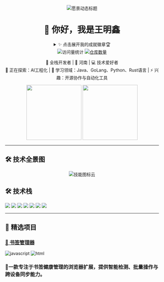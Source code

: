 <!-- 愿景驱动的动态标题（支持多段落动画） -->
<div align="center">
  <img src="https://readme-typing-svg.demolab.com?font=Fira+Code&weight=600&size=28&duration=3800&pause=800&color=7F3FBF&width=780&height=80&lines=%F0%9F%92%A1+Empowering+the+Future+with+Intelligent+Systems;%F0%9F%93%9A+Building+Scalable+AI+Infrastructure+for+Everyone;%F0%9F%9A%80+Pioneering+in+Cloud-Native+Machine+Learning;%E2%9C%A8+From+Code+to+Impact++%E2%80%94++Where+Algorithms+Meet+Reality;%F0%9F%8E%89+Open+Source++%7C++Community++%7C++Excellence++%7C++Innovation" alt="愿景动态标题"/>
<h1>👋 你好，我是王明鑫</h1>

<!-- 完整版动态愿景（含多行动画效果） -->
<details>
<summary>✨ 点击展开我的成就徽章🏆 </summary>
  <img src="https://github-profile-trophy.vercel.app/?username=ccxyChuzhong&theme=onedark&row=1&column=8&margin-w=15&margin-h=15" alt="成就徽章"/> 
</details>
<img src="https://komarev.com/ghpvc/?username=wangmingxin2&label=Profile+Views&color=blueviolet&style=flat" alt="访问量统计" /> 
<a href="https://github.com/wangmingxin2?tab=repositories"><img src="https://badges.strrl.dev/repos/ccxyChuzhong?color=007ec6&style=flat" alt="仓库数量"/></a>
<p>
  🚀 全栈开发者 | 📍 河南 | 💻 技术爱好者<br>
  🔭 正在探索：AI工程化 | 🌱 学习领域：Java、GoLang、Python、Rust语言 | ⚡ 兴趣：开源协作与自动化工具 
</p>
</div>

<!-- 动态统计卡片（引用github-readme-stats） -->
<div align="center">
  <img height="180em" src="https://github-readme-stats.vercel.app/api?username=wangmingxin2&show_icons=true&theme=nightowl&include_all_commits=true&count_private=true&border_radius=15"/>
  <img height="180em" src="https://github-readme-stats.vercel.app/api/top-langs/?username=wangmingxin2&layout=compact&langs_count=8&theme=nightowl&border_radius=15"/>
</div>

---
## 🛠️ 技术全景图
<!-- 动态技能云（引用skill-icons.dev） -->
<div align="center">
  <img src="https://skillicons.dev/icons?i=py,tensorflow,pytorch,js,ts,react,nextjs,nodejs,aws,gcp,docker,kubernetes,redis,postgres,nginx,git,githubactions&perline=32" alt="技能图标云"/>
</div>

## 🛠️ 技术栈
<!-- 技能徽章（通过shields.io生成） -->
![](https://img.shields.io/badge/java-21-red?style=flat&logo=java)
![](https://img.shields.io/badge/Python-3.11-blue?style=flat&logo=python)
![](https://img.shields.io/badge/JavaScript-ES2022-yellow?style=flat&logo=javascript)
![](https://img.shields.io/badge/React-18.2-blue?style=flat&logo=react)
![](https://img.shields.io/badge/Node.js-20.3-green?style=flat&logo=node.js)
![](https://img.shields.io/badge/Docker-24.0-blue?style=flat&logo=docker)
![](https://img.shields.io/badge/AWS-EC2-orange?style=flat&logo=amazon-aws)

---

## 🌟 精选项目
### [🔗 书签管理器](https://github.com/ccxyChuzhong/Bookmark-Inspector)
![javascript](https://img.shields.io/badge/-javascript-3776AB?logo=javascript&logoColor=white)
![html](https://img.shields.io/badge/html-h5-red?logo=html&logoColor=white)
### 🚀一款专注于书签健康管理的浏览器扩展，提供智能检测、批量操作与跨设备同步能力。
